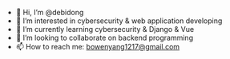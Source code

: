 - 👋 Hi, I’m @debidong
- 👀 I’m interested in cybersecurity & web application developing
- 🌱 I’m currently learning cybersecurity & Django & Vue
- 💞️ I’m looking to collaborate on backend programming
- 📫 How to reach me: bowenyang1217@gmail.com
